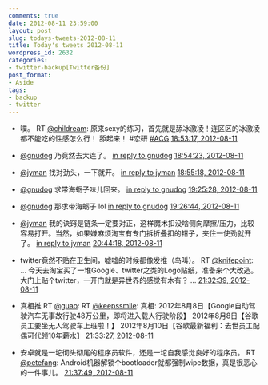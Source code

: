 ```yaml
---
comments: true
date: 2012-08-11 23:59:00
layout: post
slug: todays-tweets-2012-08-11
title: Today's tweets 2012-08-11
wordpress_id: 2632
categories:
- twitter-backup[Twitter备份]
post_format:
- Aside
tags:
- backup
- twitter
---
```





  * 噗。 RT [@childream](http://twitter.com/childream): 原来sexy的练习，首先就是舔冰激凌！连区区的冰激凌都不能吃的性感怎么行！ 舔起来！ #恋研 [#ACG](http://search.twitter.com/search?q=%23ACG) [18:53:17, 2012-08-11](http://twitter.com/gfrog/statuses/234241068240080897)





  * [@gnudog](http://twitter.com/gnudog) 乃竟然去大连了。 [in reply to gnudog](http://twitter.com/gnudog/statuses/234229640657522688) [18:54:23, 2012-08-11](http://twitter.com/gfrog/statuses/234241345282252800)





  * [@jyman](http://twitter.com/jyman) 找对劲头，一下就开。 [in reply to jyman](http://twitter.com/jyman/statuses/234227765489053696) [18:55:18, 2012-08-11](http://twitter.com/gfrog/statuses/234241578053558272)





  * [@gnudog](http://twitter.com/gnudog) 求带海蛎子味儿回来。 [in reply to gnudog](http://twitter.com/gnudog/statuses/234243549535809536) [19:25:28, 2012-08-11](http://twitter.com/gfrog/statuses/234249169982865408)





  * [@gnudog](http://twitter.com/gnudog) 那求带海蛎子 lol [in reply to gnudog](http://twitter.com/gnudog/statuses/234249328296882176) [19:26:44, 2012-08-11](http://twitter.com/gfrog/statuses/234249485943980034)





  * [@jyman](http://twitter.com/jyman) 我的诀窍是链条一定要对正，这样魔术扣没啥侧向摩擦/压力，比较容易打开。当然，如果嫌麻烦淘宝有专门拆折叠扣的钳子，夹住一使劲就开了。 [in reply to jyman](http://twitter.com/jyman/statuses/234254755214544896) [20:44:18, 2012-08-11](http://twitter.com/gfrog/statuses/234269006016692224)





  * twitter竟然不贴在卫生间，嘘嘘的时候都像发推（鸟叫）。 RT [@knifepoint](http://twitter.com/knifepoint): … 今天去淘宝买了一堆Google、twitter之类的Logo贴纸，准备来个大改造。大门上贴个twitter，一开门就是异世界的感觉有木有？ … [21:32:39, 2012-08-11](http://twitter.com/gfrog/statuses/234281173541588993)





  * 真相推 RT [@guao](http://twitter.com/guao): RT [@keepssmile](http://twitter.com/keepssmile): 真相: 2012年8月8日【Google自动驾驶汽车无事故行驶48万公里，即将进入载人行驶阶段】 2012年8月8日【谷歌员工要坐无人驾驶车上班啦！】 2012年8月10日【谷歌最新福利：去世员工配偶可代领10年薪水】 [21:33:27, 2012-08-11](http://twitter.com/gfrog/statuses/234281374410997761)





  * 安卓就是一坨彻头彻尾的程序员软件，还是一坨自我感觉良好的程序员。 RT [@petefang](http://twitter.com/petefang): Android机器解锁个bootloader就都强制wipe数据，真是很恶心的一件事儿。 [21:37:49, 2012-08-11](http://twitter.com/gfrog/statuses/234282475264811008)




